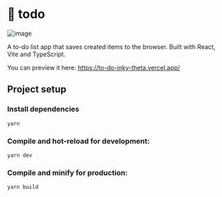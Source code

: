 # 🚀 todo
![image](https://user-images.githubusercontent.com/34224710/210278638-89663df2-971e-4d27-81fc-b6160ca52ea5.png)
 
 A to-do list app that saves created items to the browser. Built with React, Vite and TypeScript.
 
 You can preview it here: https://to-do-inky-theta.vercel.app/
 
 ## Project setup
 
 ### Install dependencies
 
 ```
 yarn
 ```
 
 ### Compile and hot-reload for development:
 
 ```
 yarn dev
 ```
 
 ### Compile and minify for production:
 
 ```
 yarn build
 ```
